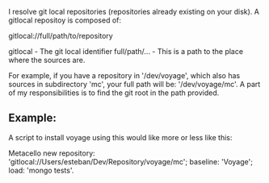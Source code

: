 I resolve git local repositories (repositories already existing on your disk).
A gitlocal repositoy is composed of: 

gitlocal://full/path/to/repository

gitlocal  		- The git local identifier
full/path/...	- This is a path to the place where the sources are. 
	
For example, if you have a  repository in '/dev/voyage', which also has sources in subdirectory 'mc', your full path will be: '/dev/voyage/mc'. A part of my responsibilities is to find the git root  in the path provided.

Example: 
------------
A script to install voyage using this would like more or less like this:

Metacello new
	repository: 'gitlocal://Users/esteban/Dev/Repository/voyage/mc';
	baseline: 'Voyage';
	load: 'mongo tests'.

